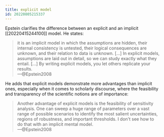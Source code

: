 ```yaml
---
title: explicit model
id: 20220805215337
---
```


Epstein clarifies the difference between an explicit and an implicit [[20220415244100]] model. He states: 

> it is an implicit model in which the assumptions are hidden, their internal consistency is untested, their logical consequences are unknown, and their relation to data is unknown. […] In explicit models, assumptions are laid out in detail, so we can study exactly what they entail. […] By writing explicit models, you let others replicate your results.  
—@Epstein2008

He adds that explicit models demonstrate more advantages than implicit ones, especially when it comes to scholarly discourse, where the feasibility and transparency of the scientific notions are of importance:

> Another advantage of explicit models is the feasibility of sensitivity analysis. One can sweep a huge range of parameters over a vast range of possible scenarios to identify the most salient uncertainties, regions of robustness, and important thresholds. I don't see how to do that with an implicit mental model.  
—@Epstein2008 
